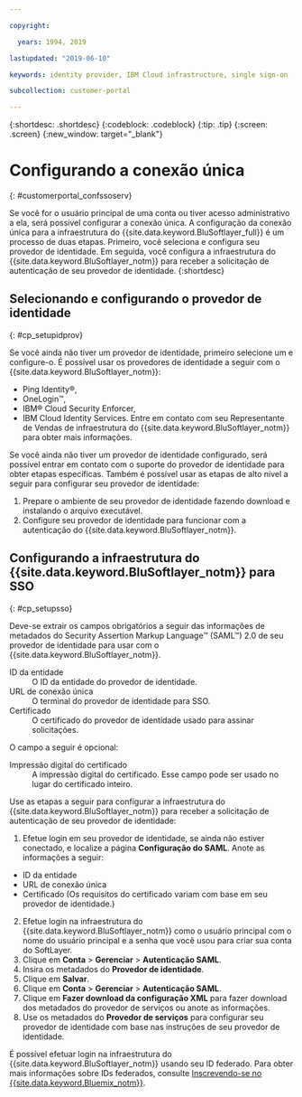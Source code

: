 ```yaml
---

copyright:

  years: 1994, 2019

lastupdated: "2019-06-10"

keywords: identity provider, IBM Cloud infrastructure, single sign-on  

subcollection: customer-portal

---
```


{:shortdesc: .shortdesc}
{:codeblock: .codeblock}
{:tip: .tip}
{:screen: .screen}
{:new_window: target="_blank"}


# Configurando a conexão única
{: #customerportal_confssoserv}

Se você for o usuário principal de uma conta ou tiver acesso administrativo a ela, será possível configurar a conexão única. A configuração da conexão única para a infraestrutura do {{site.data.keyword.BluSoftlayer_full}} é um processo de duas etapas. Primeiro, você seleciona e configura seu provedor de identidade. Em seguida, você configura a infraestrutura do {{site.data.keyword.BluSoftlayer_notm}} para receber a solicitação de autenticação de seu provedor de identidade.
{:shortdesc}

## Selecionando e configurando o provedor de identidade
{: #cp_setupidprov}

Se você ainda não tiver um provedor de identidade, primeiro selecione um e configure-o. É possível usar os provedores de identidade a seguir com o {{site.data.keyword.BluSoftlayer_notm}}:
* Ping Identity&reg;,
* OneLogin&trade;,
* IBM&reg; Cloud Security Enforcer,
* IBM Cloud Identity Services.
Entre em contato com seu Representante de Vendas de infraestrutura do {{site.data.keyword.BluSoftlayer_notm}} para obter mais informações.

Se você ainda não tiver um provedor de identidade configurado, será possível entrar em contato com o suporte do provedor de identidade para obter etapas específicas. Também é possível usar as etapas de alto nível a seguir para configurar seu provedor de identidade:
1. Prepare o ambiente de seu provedor de identidade fazendo download e instalando o arquivo executável.
2. Configure seu provedor de identidade para funcionar com a autenticação do {{site.data.keyword.BluSoftlayer_notm}}.

## Configurando a infraestrutura do {{site.data.keyword.BluSoftlayer_notm}} para SSO
{: #cp_setupsso}

Deve-se extrair os campos obrigatórios a seguir das informações de metadados do Security Assertion Markup Language&trade; (SAML&trade;) 2.0 de seu provedor de identidade para usar com o {{site.data.keyword.BluSoftlayer_notm}}.
<dl>
<dt>ID da entidade</dt>
<dd>O ID da entidade do provedor de identidade.</dd>
<dt>URL de conexão única</dt>
<dd>O terminal do provedor de identidade para SSO.</dd>
<dt>Certificado</dt>
<dd>O certificado do provedor de identidade usado para assinar solicitações.</dd>
</dl>

O campo a seguir é opcional:
<dl>
<dt>Impressão digital do certificado</dt>
<dd>A impressão digital do certificado. Esse campo pode ser usado no lugar do certificado inteiro.</dd>
</dl>

Use as etapas a seguir para configurar a infraestrutura do {{site.data.keyword.BluSoftlayer_notm}} para receber a solicitação de autenticação de seu provedor de identidade:
1. Efetue login em seu provedor de identidade, se ainda não estiver conectado, e localize a página **Configuração do SAML**. Anote as informações a seguir:
  * ID da entidade
  * URL de conexão única
  * Certificado (Os requisitos do certificado variam com base em seu provedor de identidade.)
2. Efetue login na infraestrutura do {{site.data.keyword.BluSoftlayer_notm}} como o usuário principal com o nome do usuário principal e a senha que você usou para criar sua conta do SoftLayer.
3. Clique em **Conta** > **Gerenciar** > **Autenticação SAML**.
4. Insira os metadados do **Provedor de identidade**.
5. Clique em **Salvar**.
6. Clique em **Conta** > **Gerenciar** > **Autenticação SAML**.
7. Clique em **Fazer download da configuração XML** para fazer download dos metadados do provedor de serviços ou anote as informações.
8. Use os metadados do **Provedor de serviços** para configurar seu provedor de identidade com base nas instruções de seu provedor de identidade.  

É possível efetuar login na infraestrutura do {{site.data.keyword.BluSoftlayer_notm}} usando seu ID federado. Para obter mais informações sobre IDs federados, consulte [Inscrevendo-se no {{site.data.keyword.Bluemix_notm}}](/docs/account?topic=account-signup).
